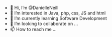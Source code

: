 - 👋 Hi, I’m @DanielleNeill
- 👀 I’m interested in Java, php, css, JS and html
- 🌱 I’m currently learning Software Development
- 💞️ I’m looking to collaborate on ...
- 📫 How to reach me ...

<!---
DanielleNeill/DanielleNeill is a ✨ special ✨ repository because its `README.md` (this file) appears on your GitHub profile.
You can click the Preview link to take a look at your changes.
--->
